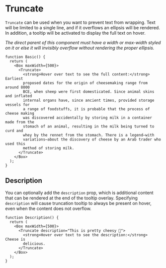 # Truncate

`Truncate` can be used when you want to prevent text from wrapping. Text will be limited to a single line, and if it overflows an ellipsis will be rendered. In addition, a tooltip will be activated to display the full text on hover.

_The direct parent of this component must have a width or max-width styled on it or else it will invisibly overflow without rendering the proper ellipsis._

```tsx
function Basic() {
  return (
    <Box maxWidth={500}>
      <Truncate>
        <strong>Hover over text to see the full content:</strong> Earliest
        proposed dates for the origin of cheesemaking range from around 8000
        BCE, when sheep were first domesticated. Since animal skins and inflated
        internal organs have, since ancient times, provided storage vessels for
        a range of foodstuffs, it is probable that the process of cheese making
        was discovered accidentally by storing milk in a container made from the
        stomach of an animal, resulting in the milk being turned to curd and
        whey by the rennet from the stomach. There is a legend—with
        variations—about the discovery of cheese by an Arab trader who used this
        method of storing milk.
      </Truncate>
    </Box>
  );
}
```

## Description

You can optionally add the `description` prop, which is additional content that can be rendered at the end of the tooltip overlay. Specifying `description` will cause truncation tooltip to always be present on hover, even when the content does not overflow.

```tsx
function Description() {
  return (
    <Box maxWidth={500}>
      <Truncate description="This is pretty cheesy 🧀">
        <strong>Hover over text to see the description:</strong> Cheese is
        delicious.
      </Truncate>
    </Box>
  );
}
```
